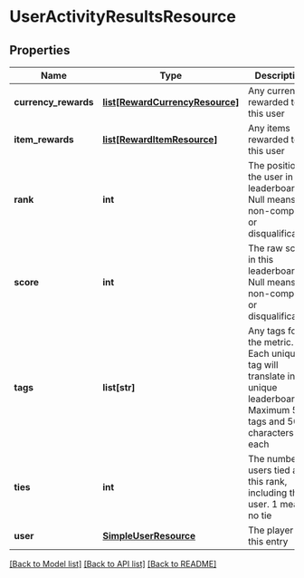 # UserActivityResultsResource

## Properties
Name | Type | Description | Notes
------------ | ------------- | ------------- | -------------
**currency_rewards** | [**list[RewardCurrencyResource]**](RewardCurrencyResource.md) | Any currency rewarded to this user | [optional] 
**item_rewards** | [**list[RewardItemResource]**](RewardItemResource.md) | Any items rewarded to this user | [optional] 
**rank** | **int** | The position of the user in the leaderboard. Null means non-compete or disqualification | [optional] 
**score** | **int** | The raw score in this leaderboard. Null means non-compete or disqualification | [optional] 
**tags** | **list[str]** | Any tags for the metric. Each unique tag will translate into a unique leaderboard. Maximum 5 tags and 50 characters each | [optional] 
**ties** | **int** | The number of users tied at this rank, including this user. 1 means no tie | [optional] 
**user** | [**SimpleUserResource**](SimpleUserResource.md) | The player for this entry | 

[[Back to Model list]](../README.md#documentation-for-models) [[Back to API list]](../README.md#documentation-for-api-endpoints) [[Back to README]](../README.md)


